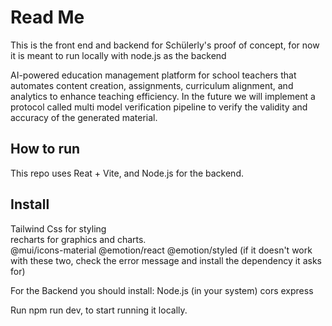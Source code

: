 # Read Me

This is the front end and backend for Schülerly's proof of concept, for now it is meant to run locally with node.js as the backend

AI-powered education management platform for school teachers that automates content creation, assignments, curriculum alignment, and analytics to enhance teaching efficiency. In the future we will implement a protocol called multi model verification pipeline to verify the validity and accuracy of the generated material.

## How to run
This repo uses Reat + Vite, and Node.js for the backend. 

## Install 

Tailwind Css for styling <br />
recharts for graphics and charts. <br/>
@mui/icons-material
@emotion/react @emotion/styled (if it doesn't work with these two, check the error message and install the dependency it asks for)

For the Backend you should install:
Node.js (in your system)
cors
express

Run npm run dev, to start running it locally.

